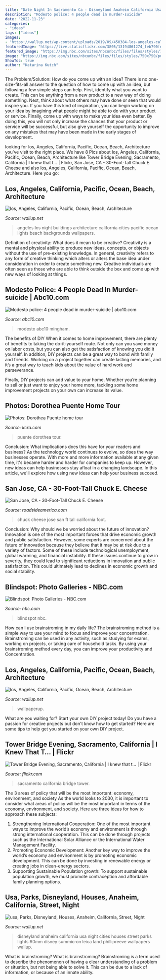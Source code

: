 ```yaml
---
title: "Date Night In Sacramento Ca - Disneyland Anaheim California Usa Night Cities Houses Street Parks Lights 90mm Disney Summicron Leica Land Phillipreeve Wallpapers Wallup"
description: "Modesto police: 4 people dead in murder-suicide"
date: "2022-11-23"
categories:
- "ideas"
tags: ["ideas"]
images:
- "https://wallup.net/wp-content/uploads/2019/09/450384-los-angeles-california-pacific-ocean-beach-architecture-buildings-cities-lights-night-1.jpg"
featuredImage: "https://live.staticflickr.com/3805/13194861274_feb790fd3f_b.jpg"
featured_image: "https://img.nbc.com/sites/nbcunbc/files/files/styles/750x750/public/images/2019/4/23/NUP_186105_0444.jpg?itok=Irt00U9X"
image: "https://img.nbc.com/sites/nbcunbc/files/files/styles/750x750/public/images/2019/4/23/NUP_186105_0444.jpg?itok=Irt00U9X"
ShowToc: true
author: "Katarina Kutch"
---
```



The Problem/Solution: How do you come up with an idea?
There is no one-size-fits-all answer to the question of how to come up with an idea, but following a few simple steps can help. First, identify what you want to create. This can be anything from a new product to a new way of doing something. Next, think about what others may have done or seen that would inspire you. If you have this kind of inspiration, you can begin working on your idea by imagining what people might be able to do with your product or service. Finally, come up with ways to make your idea even better. By doing this, you will not only increase the chances that your product or service will be successful, but also give yourself the opportunity to improve on any mistakes that may have been made in the early stages of development.

	

		
looking for los, Angeles, California, Pacific, Ocean, Beach, Architecture you've visit to the right place. We have 8 Pics about los, Angeles, California, Pacific, Ocean, Beach, Architecture like Tower Bridge Evening, Sacramento, California | I knew that t… | Flickr, San Jose, CA - 30-Foot-Tall Chuck E. Cheese and also los, Angeles, California, Pacific, Ocean, Beach, Architecture. Here you go:
		
    
## Los, Angeles, California, Pacific, Ocean, Beach, Architecture

<img loading=lazy src="https://wallup.net/wp-content/uploads/2019/09/450384-los-angeles-california-pacific-ocean-beach-architecture-buildings-cities-lights-night-1.jpg" onerror="this.onerror=null;this.src='https://tse2.mm.bing.net/th?id=OIP.ZdeUYFAj8C4i9OFc-ETX-gHaE7&amp;pid=15.1';" alt="los, Angeles, California, Pacific, Ocean, Beach, Architecture">

_Source: wallup.net_

>angeles los night buildings architecture california cities pacific ocean lights beach backgrounds wallpapers. 

	

Definition of creativity: What does it mean to be creative?
Creativity is a mental and physical ability to produce new ideas, concepts, or objects without the use of pre-existing knowledge. In general, creativity refers to any form of creative thinking which alters or alters the base idea under consideration in order to create something new. Creative individuals are often seen as those who are able to think outside the box and come up with new ways of looking at things.

    
## Modesto Police: 4 People Dead In Murder-suicide | Abc10.com

<img loading=lazy src="http://content.abc10.com/photo/2015/01/02/635558131138569604-Chad-Nicole-Mingham-1920_2176390_ver1.0.jpg" onerror="this.onerror=null;this.src='https://tse4.mm.bing.net/th?id=OIP.DogAYTKDR2t_9iI4oaBrFwHaEK&amp;pid=15.1';" alt="Modesto police: 4 people dead in murder-suicide | abc10.com">

_Source: abc10.com_

>modesto abc10 mingham. 

	

The benefits of DIY
When it comes to home improvement, there are plenty of benefits to taking the do-it-yourself route. Not only can you save money on labor costs, but you can also get the satisfaction of knowing you did it yourself.
In addition, DIY projects can be a great way to bond with family and friends. Working on a project together can create lasting memories, and it’s a great way to teach kids about the value of hard work and perseverance.

Finally, DIY projects can add value to your home. Whether you’re planning to sell or just want to enjoy your home more, tackling some home improvement projects on your own can increase its value.

    
## Photos: Dorothea Puente Home Tour

<img loading=lazy src="https://kubrick.htvapps.com/htv-prod-media.s3.amazonaws.com/ibmig/cms/image/kcra/21707428-21707428.jpg?crop=0.99938882777166604xw:1xh;center,top&amp;resize=1200:*" onerror="this.onerror=null;this.src='https://tse2.mm.bing.net/th?id=OIP.UqWaCSiWLbArTtiZWRqOkAHaEK&amp;pid=15.1';" alt="Photos: Dorothea Puente home tour">

_Source: kcra.com_

>puente dorothea tour. 

	

Conclusion: What implications does this have for your readers and business?
As the technology world continues to evolve, so does the way businesses operate. With more and more information available at any given time, it's became harder and harder for companies to keep up. However, new ideas can help businesses stay afloat in a changing landscape. In this article, we'll explore how using new ideas can help your business succeed.

    
## San Jose, CA - 30-Foot-Tall Chuck E. Cheese

<img loading=lazy src="https://www.roadsideamerica.com/attract/images/ca/CASJOchuckecheese_tritel.jpg" onerror="this.onerror=null;this.src='https://tse4.mm.bing.net/th?id=OIP.SZ0QfqJD2KRbjlK3PIv-bwAAAA&amp;pid=15.1';" alt="San Jose, CA - 30-Foot-Tall Chuck E. Cheese">

_Source: roadsideamerica.com_

>chuck cheese jose san ft tall california foot. 

	

Conclusion: Why should we be worried about the future of innovation?
Innovation is one of the most important forces that drive economic growth and public satisfaction. However, some experts are concerned about the future of innovation because they believe that it may be at risk due to a variety of factors. Some of these include technological unemployment, global warming, and financial instability. If these issues continue to grow in severity, they could lead to significant reductions in innovation and public satisfaction. This could ultimately lead to declines in economic growth and social stability.

    
## Blindspot: Photo Galleries - NBC.com

<img loading=lazy src="https://img.nbc.com/sites/nbcunbc/files/files/styles/750x750/public/images/2019/4/23/NUP_186105_0444.jpg?itok=Irt00U9X" onerror="this.onerror=null;this.src='https://tse1.mm.bing.net/th?id=OIP.Bks-yJXwgtt4mA1QZrtuAwHaHa&amp;pid=15.1';" alt="Blindspot: Photo Galleries - NBC.com">

_Source: nbc.com_

>blindspot nbc. 

	

How can I use brainstroming in my daily life?
The brainstroming method is a simple way to use your mind to focus and improve your concentration. Brainstroming can be used in any activity, such as studying for exams, working on projects, or taking care of household tasks. By using your brainstroming method every day, you can improve your productivity and Concentration.

    
## Los, Angeles, California, Pacific, Ocean, Beach, Architecture

<img loading=lazy src="https://wallup.net/wp-content/uploads/2019/09/450294-los-angeles-california-pacific-ocean-beach-architecture-buildings-cities-lights-night-1.jpg" onerror="this.onerror=null;this.src='https://tse2.mm.bing.net/th?id=OIP.BlEFNyBxRdte1DaIc0-N9AHaE7&amp;pid=15.1';" alt="los, Angeles, California, Pacific, Ocean, Beach, Architecture">

_Source: wallup.net_

>wallpaperup. 

	

What are you waiting for? Start your own DIY project today!
Do you have a passion for creative projects but don't know how to get started? Here are some tips to help get you started on your own DIY project.

    
## Tower Bridge Evening, Sacramento, California | I Knew That T… | Flickr

<img loading=lazy src="https://live.staticflickr.com/3805/13194861274_feb790fd3f_b.jpg" onerror="this.onerror=null;this.src='https://tse3.mm.bing.net/th?id=OIP.VIhskDuErbnH_6cYsz95RwHaFi&amp;pid=15.1';" alt="Tower Bridge Evening, Sacramento, California | I knew that t… | Flickr">

_Source: flickr.com_

>sacramento california bridge tower. 

	

The 3 areas of policy that will be the most important: economy, environment, and society
As the world looks to 2030, it is important to consider what areas of policy will be the most important in terms of the economy, environment, and society. Here are three ideas for how to approach these subjects: 
1. Strengthening International Cooperation: One of the most important ways to improve the world’s economy and environment is through strong international cooperation. This can be done through projects such as the International Solar Alliance or the International Water Management Facility. 
2. Promoting Economic Development: Another key way to improve the world’s economy and environment is by promoting economic development. This can be done by investing in renewable energy or creating jobs in clean-energy sectors. 
3. Supporting Sustainable Population growth: To support sustainable population growth, we must promote contraception and affordable family planning options.

    
## Usa, Parks, Disneyland, Houses, Anaheim, California, Street, Night

<img loading=lazy src="https://wallup.net/wp-content/uploads/2019/09/893144-usa-parks-disneyland-houses-anaheim-california-street-night-design-street-lights-cities-2.jpg" onerror="this.onerror=null;this.src='https://tse1.mm.bing.net/th?id=OIP.X2buglIVmnYzJM6DiEh82wHaE8&amp;pid=15.1';" alt="usa, Parks, Disneyland, Houses, Anaheim, California, Street, Night">

_Source: wallup.net_

>disneyland anaheim california usa night cities houses street parks lights 90mm disney summicron leica land phillipreeve wallpapers wallup. 

	

What is brainstroming?
What is brainstroming? Brainstroming is a term used to describe the phenomenon of having a clear understanding of a problem or situation, but not being able to solve it. This can be due to a lack of information, or because of an innate ability.

